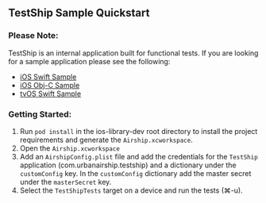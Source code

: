 ## TestShip Sample Quickstart

### Please Note:

TestShip is an internal application built for functional tests. If you are looking
for a sample application please see the following:
* [iOS Swift Sample](https://github.com/urbanairship/ios-library-dev/tree/master/SwiftSample)
* [iOS Obj-C Sample](https://github.com/urbanairship/ios-library-dev/tree/master/Sample)
* [tvOS Swift Sample](https://github.com/urbanairship/ios-library-dev/tree/master/tvOSSample)

### Getting Started:

1. Run `pod install` in the ios-library-dev root directory to install the project
requirements and generate the `Airship.xcworkspace`.
2. Open the `Airship.xcworkspace`
3. Add an `AirshipConfig.plist` file and add the credentials for the `TestShip`
application (com.urbanairship.testship) and a dictionary under the `customConfig` key.
In the `customConfig` dictionary add the master secret under the `masterSecret` key.
4. Select the `TestShipTests` target on a device and run the tests (⌘-u).
